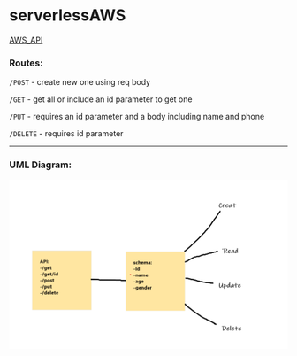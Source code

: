 # serverlessAWS

[AWS_API](https://cwmcm79jwb.execute-api.us-east-1.amazonaws.com/people)

### Routes:

`/POST` - create new one using req body

`/GET` - get all or include an id parameter to get one

`/PUT` - requires an id parameter and a body including name and phone

`/DELETE` - requires id parameter

****
### UML Diagram:

![dia](diag.png)